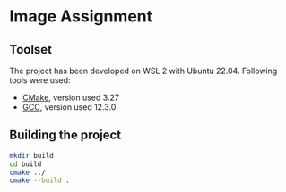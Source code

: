 # Image Assignment

## Toolset

The project has been developed on WSL 2 with Ubuntu 22.04.
Following tools were used:
- [CMake](https://cmake.org/), version used 3.27
- [GCC](https://gcc.gnu.org/), version used 12.3.0


## Building the project

```sh
mkdir build
cd build
cmake ../
cmake --build .
```
